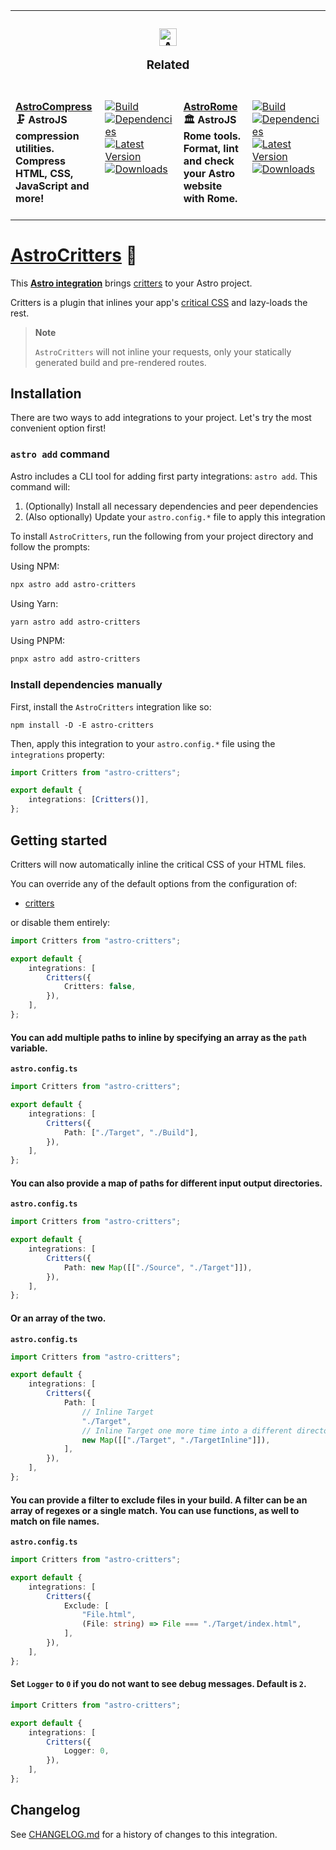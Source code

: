 <table><tbody><tr><td colspan="4"><center><h3 align="center"><picture><source media="(prefers-color-scheme: dark)" srcset="https://raw.githubusercontent.com/astro-community/AstroCompress/main/.github/Image/DarkAstro.svg"><source media="(prefers-color-scheme: light)" srcset="https://raw.githubusercontent.com/astro-community/AstroCompress/main/.github/Image/LightAstro.svg"><img alt="Astro" src="https://raw.githubusercontent.com/astro-community/AstroCompress/main/.github/Image/LightAstro.svg" width="28"></picture><p>Related</p></h3></center></td></tr><tr><td colspan="1" valign="top"><br><a href="https://github.com/astro-community/AstroCompress" target="_blank"><b>AstroCompress</b></a><br><b>🗜️ AstroJS compression utilities.<br>Compress HTML, CSS, JavaScript and more!<br></b><br></td><td colspan="1" valign="top"><br><a href="https://github.com/astro-community/AstroCompress/actions/workflows/Node.yml" target="_blank"><picture><source media="(prefers-color-scheme: dark)" srcset="https://img.shields.io/github/actions/workflow/status/astro-community/AstroCompress/Node.yml?branch=main&amp;label=Build&amp;logo=node.js&amp;color=black&amp;labelColor=black&amp;logoColor=white&amp;logoWidth=0"><source media="(prefers-color-scheme: light)" srcset="https://img.shields.io/github/actions/workflow/status/astro-community/AstroCompress/Node.yml?branch=main&amp;label=Build&amp;logo=node.js&amp;color=white&amp;labelColor=white&amp;logoColor=black&amp;logoWidth=0"><img alt="Build" src="https://img.shields.io/github/actions/workflow/status/astro-community/AstroCompress/Node.yml?branch=main&amp;label=Build&amp;logo=node.js&amp;color=black&amp;labelColor=black&amp;logoColor=white&amp;logoWidth=0" title="Build"></picture></a><br><a href="https://npmjs.org/astro-compress?activeTab=dependencies" target="_blank"><picture><source media="(prefers-color-scheme: dark)" srcset="https://img.shields.io/librariesio/release/npm/astro-compress?logo=dependabot&amp;label=&amp;color=black&amp;labelColor=black&amp;logoColor=white&amp;logoWidth=0"><source media="(prefers-color-scheme: light)" srcset="https://img.shields.io/librariesio/release/npm/astro-compress?logo=dependabot&amp;label=&amp;color=white&amp;labelColor=white&amp;logoColor=black&amp;logoWidth=0"><img alt="Dependencies" src="https://img.shields.io/librariesio/release/npm/astro-compress?logo=dependabot&amp;label=&amp;color=black&amp;labelColor=black&amp;logoColor=white&amp;logoWidth=0" title="Dependencies"></picture></a><br><a href="https://npmjs.org/astro-compress" target="_blank"><picture><source media="(prefers-color-scheme: dark)" srcset="https://img.shields.io/npm/v/astro-compress?label=Version&amp;logo=npm&amp;color=black&amp;labelColor=black&amp;logoColor=white&amp;logoWidth=0"><source media="(prefers-color-scheme: light)" srcset="https://img.shields.io/npm/v/astro-compress?label=Version&amp;logo=npm&amp;color=white&amp;labelColor=white&amp;logoColor=black&amp;logoWidth=0"><img alt="Latest Version" src="https://img.shields.io/npm/v/astro-compress?label=Version&amp;logo=npm&amp;color=black&amp;labelColor=black&amp;logoColor=white&amp;logoWidth=0" title="Latest Version"></picture></a><br><a href="https://npmjs.org/astro-compress" target="_blank"><picture><source media="(prefers-color-scheme: dark)" srcset="https://img.shields.io/npm/dt/astro-compress?label=Downloads&amp;logo=npm&amp;color=black&amp;labelColor=black&amp;logoColor=white&amp;logoWidth=0"><source media="(prefers-color-scheme: light)" srcset="https://img.shields.io/npm/dt/astro-compress?label=Downloads&amp;logo=npm&amp;color=white&amp;labelColor=white&amp;logoColor=black&amp;logoWidth=0"><img alt="Downloads" src="https://img.shields.io/npm/dt/astro-compress?label=Downloads&amp;logo=npm&amp;color=black&amp;labelColor=black&amp;logoColor=white&amp;logoWidth=0" title="Downloads"></picture></a><br><br></td><td colspan="1" valign="top"><br><a href="https://github.com/astro-community/AstroRome" target="_blank"><b>AstroRome</b></a><br><b>🏛️ AstroJS Rome tools.<br>Format, lint and check your Astro website with Rome.<br></b><br></td><td colspan="1" valign="top"><br><a href="https://github.com/astro-community/AstroRome/actions/workflows/Node.yml" target="_blank"><picture><source media="(prefers-color-scheme: dark)" srcset="https://img.shields.io/github/actions/workflow/status/astro-community/AstroRome/Node.yml?branch=main&amp;label=Build&amp;logo=node.js&amp;color=black&amp;labelColor=black&amp;logoColor=white&amp;logoWidth=0"><source media="(prefers-color-scheme: light)" srcset="https://img.shields.io/github/actions/workflow/status/astro-community/AstroRome/Node.yml?branch=main&amp;label=Build&amp;logo=node.js&amp;color=white&amp;labelColor=white&amp;logoColor=black&amp;logoWidth=0"><img alt="Build" src="https://img.shields.io/github/actions/workflow/status/astro-community/AstroRome/Node.yml?branch=main&amp;label=Build&amp;logo=node.js&amp;color=black&amp;labelColor=black&amp;logoColor=white&amp;logoWidth=0" title="Build"></picture></a><br><a href="https://npmjs.org/astro-rome?activeTab=dependencies" target="_blank"><picture><source media="(prefers-color-scheme: dark)" srcset="https://img.shields.io/librariesio/release/npm/astro-rome?logo=dependabot&amp;label=&amp;color=black&amp;labelColor=black&amp;logoColor=white&amp;logoWidth=0"><source media="(prefers-color-scheme: light)" srcset="https://img.shields.io/librariesio/release/npm/astro-rome?logo=dependabot&amp;label=&amp;color=white&amp;labelColor=white&amp;logoColor=black&amp;logoWidth=0"><img alt="Dependencies" src="https://img.shields.io/librariesio/release/npm/astro-rome?logo=dependabot&amp;label=&amp;color=black&amp;labelColor=black&amp;logoColor=white&amp;logoWidth=0" title="Dependencies"></picture></a><br><a href="https://npmjs.org/astro-rome" target="_blank"><picture><source media="(prefers-color-scheme: dark)" srcset="https://img.shields.io/npm/v/astro-rome?label=Version&amp;logo=npm&amp;color=black&amp;labelColor=black&amp;logoColor=white&amp;logoWidth=0"><source media="(prefers-color-scheme: light)" srcset="https://img.shields.io/npm/v/astro-rome?label=Version&amp;logo=npm&amp;color=white&amp;labelColor=white&amp;logoColor=black&amp;logoWidth=0"><img alt="Latest Version" src="https://img.shields.io/npm/v/astro-rome?label=Version&amp;logo=npm&amp;color=black&amp;labelColor=black&amp;logoColor=white&amp;logoWidth=0" title="Latest Version"></picture></a><br><a href="https://npmjs.org/astro-rome" target="_blank"><picture><source media="(prefers-color-scheme: dark)" srcset="https://img.shields.io/npm/dt/astro-rome?label=Downloads&amp;logo=npm&amp;color=black&amp;labelColor=black&amp;logoColor=white&amp;logoWidth=0"><source media="(prefers-color-scheme: light)" srcset="https://img.shields.io/npm/dt/astro-rome?label=Downloads&amp;logo=npm&amp;color=white&amp;labelColor=white&amp;logoColor=black&amp;logoWidth=0"><img alt="Downloads" src="https://img.shields.io/npm/dt/astro-rome?label=Downloads&amp;logo=npm&amp;color=black&amp;labelColor=black&amp;logoColor=white&amp;logoWidth=0" title="Downloads"></picture></a><br><br></td></tr></tbody></table>

# [AstroCritters] 🦔

This **[Astro integration][astro-integration]** brings [critters][critters] to
your Astro project.

Critters is a plugin that inlines your app's [critical CSS] and lazy-loads the
rest.

> **Note**
>
> `AstroCritters` will not inline your requests, only your statically generated
> build and pre-rendered routes.

## Installation

There are two ways to add integrations to your project. Let's try the most
convenient option first!

### `astro add` command

Astro includes a CLI tool for adding first party integrations: `astro add`. This
command will:

1. (Optionally) Install all necessary dependencies and peer dependencies
2. (Also optionally) Update your `astro.config.*` file to apply this integration

To install `AstroCritters`, run the following from your project directory and
follow the prompts:

Using NPM:

```sh
npx astro add astro-critters
```

Using Yarn:

```sh
yarn astro add astro-critters
```

Using PNPM:

```sh
pnpx astro add astro-critters
```

### Install dependencies manually

First, install the `AstroCritters` integration like so:

```
npm install -D -E astro-critters
```

Then, apply this integration to your `astro.config.*` file using the
`integrations` property:

```ts
import Critters from "astro-critters";

export default {
	integrations: [Critters()],
};
```

## Getting started

Critters will now automatically inline the critical CSS of your HTML files.

You can override any of the default options from the configuration of:

-   [critters](https://github.com/GoogleChromeLabs/critters#usage)

or disable them entirely:

```ts
import Critters from "astro-critters";

export default {
	integrations: [
		Critters({
			Critters: false,
		}),
	],
};
```

#### You can add multiple paths to inline by specifying an array as the `path` variable.

**`astro.config.ts`**

```ts
import Critters from "astro-critters";

export default {
	integrations: [
		Critters({
			Path: ["./Target", "./Build"],
		}),
	],
};
```

#### You can also provide a map of paths for different input output directories.

**`astro.config.ts`**

```ts
import Critters from "astro-critters";

export default {
	integrations: [
		Critters({
			Path: new Map([["./Source", "./Target"]]),
		}),
	],
};
```

#### Or an array of the two.

**`astro.config.ts`**

```ts
import Critters from "astro-critters";

export default {
	integrations: [
		Critters({
			Path: [
				// Inline Target
				"./Target",
				// Inline Target one more time into a different directory
				new Map([["./Target", "./TargetInline"]]),
			],
		}),
	],
};
```

#### You can provide a filter to exclude files in your build. A filter can be an array of regexes or a single match. You can use functions, as well to match on file names.

**`astro.config.ts`**

```ts
import Critters from "astro-critters";

export default {
	integrations: [
		Critters({
			Exclude: [
				"File.html",
				(File: string) => File === "./Target/index.html",
			],
		}),
	],
};
```

#### Set `Logger` to `0` if you do not want to see debug messages. Default is `2`.

```ts
import Critters from "astro-critters";

export default {
	integrations: [
		Critters({
			Logger: 0,
		}),
	],
};
```

[AstroCritters]: https://npmjs.org/astro-critters
[critters]: https://github.com/GoogleChromeLabs/critters
[astro-integration]: https://docs.astro.build/en/guides/integrations-guide/
[critical CSS]:
	https://www.smashingmagazine.com/2015/08/understanding-critical-css/

## Changelog

See [CHANGELOG.md](CHANGELOG.md) for a history of changes to this integration.
